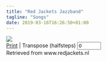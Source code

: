 ```yaml
---
title: "Red Jackets Jazzband"
tagline: "Songs"
date: 2019-03-16T16:26:50+01:00
---
```


<script src="/script/abcjs_midi_5.6.5-min.js" type="text/javascript"></script>
<script src="/script/render_abc.js" type="text/javascript"></script>

<img src="/images/redjackets_logo.png" id="printLogo" class="hideOnScreen" />
<div id="abc_menu" class="hideOnprint"></div>
<div id="sheetmenu" class="hideOnprint">
<a id="printLink" title="Print this page" href="#" onclick="window.print();return false;">Print</a> | 
Transpose (halfsteps)
<input type="number" id="transpose" name="quantity" value="0" min="-12" max="12" onchange="rerenderFile()">
</div>
<div id="songtitle"></div>
<div id="chordtable"></div>
<div id="notation"></div>

<div id="songPrintFooter" class="hideOnScreen">
Retrieved from www.redjackets.nl
</div>